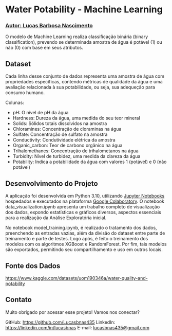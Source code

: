 # Water Potability - Machine Learning
### [Autor: Lucas Barbosa Nascimento](https://github.com/Lucasbnas435)

O modelo de Machine Learning realiza classificação binária (binary classification), prevendo se determinada amostra de água é potável (1) ou não (0) com base em seus atributos.

## Dataset
Cada linha desse conjunto de dados representa uma amostra de água com propriedades específicas, contendo métricas de qualidade da água e uma avaliação relacionada à sua potabilidade, ou seja, sua adequeção para consumo humano.

Colunas:

- pH: O nível de pH da água
- Hardness: Dureza da água, uma medida do seu teor mineral
- Solids: Sólidos totais dissolvidos na amostra
- Chloramines: Concentração de cloraminas na água
- Sulfate: Concentração de sulfato na amostra
- Conductivity: Condutividade elétrica da amostra
- Organic_carbon: Teor de carbono orgânico na água
- Trihalomethanes: Concentração de trihalometanos na água
- Turbidity: Nível de turbidez, uma medida da clareza da água
- Potability: Indica a potabilidade da água com valores 1 (potável) e 0 (não potável)

## Desenvolvimento do Projeto
A aplicação foi desenvolvida em Python 3.10, utilizando [Jupyter Notebooks](https://jupyter.org/) hospedados e executados na plataforma [Google Colaboratory](https://colab.research.google.com/). O notebook data_visualization.ipynb apresenta um trabalho completo de visualização dos dados, expondo estatísticas e gráficos diversos, aspectos essenciais para a realização da Análise Exploratória inicial.

No notebook model_training.ipynb, é realizado o tratamento dos dados, preenchendo as entradas vazias, além da divisão do dataset entre parte de treinamento e parte de testes. Logo após, é feito o treinamento dos modelos com os algoritmos XGBoost e RandomForest. Por fim, tais modelos são exportados, permitindo seu compartilhamento e uso em outros locais.

## Fonte dos Dados
https://www.kaggle.com/datasets/uom190346a/water-quality-and-potability

## Contato
Muito obrigado por acessar esse projeto!
Vamos nos conectar?

GitHub: https://github.com/Lucasbnas435
LinkedIn:  https://linkedin.com/in/lucasbnas
E-mail: lucasbnas435@gmail.com
